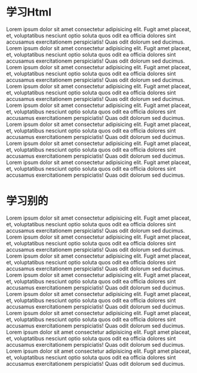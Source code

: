 # 学习Html

   Lorem ipsum dolor sit amet consectetur adipisicing elit. Fugit amet placeat, et, voluptatibus nesciunt optio soluta quos odit ea officia dolores sint accusamus exercitationem perspiciatis! Quas odit dolorum sed ducimus.
   Lorem ipsum dolor sit amet consectetur adipisicing elit. Fugit amet placeat, et, voluptatibus nesciunt optio soluta quos odit ea officia dolores sint accusamus exercitationem perspiciatis! Quas odit dolorum sed ducimus.
   Lorem ipsum dolor sit amet consectetur adipisicing elit. Fugit amet placeat, et, voluptatibus nesciunt optio soluta quos odit ea officia dolores sint accusamus exercitationem perspiciatis! Quas odit dolorum sed ducimus.
   Lorem ipsum dolor sit amet consectetur adipisicing elit. Fugit amet placeat, et, voluptatibus nesciunt optio soluta quos odit ea officia dolores sint accusamus exercitationem perspiciatis! Quas odit dolorum sed ducimus.
   Lorem ipsum dolor sit amet consectetur adipisicing elit. Fugit amet placeat, et, voluptatibus nesciunt optio soluta quos odit ea officia dolores sint accusamus exercitationem perspiciatis! Quas odit dolorum sed ducimus.
   Lorem ipsum dolor sit amet consectetur adipisicing elit. Fugit amet placeat, et, voluptatibus nesciunt optio soluta quos odit ea officia dolores sint accusamus exercitationem perspiciatis! Quas odit dolorum sed ducimus.
   Lorem ipsum dolor sit amet consectetur adipisicing elit. Fugit amet placeat, et, voluptatibus nesciunt optio soluta quos odit ea officia dolores sint accusamus exercitationem perspiciatis! Quas odit dolorum sed ducimus.
   Lorem ipsum dolor sit amet consectetur adipisicing elit. Fugit amet placeat, et, voluptatibus nesciunt optio soluta quos odit ea officia dolores sint accusamus exercitationem perspiciatis! Quas odit dolorum sed ducimus.


# 学习别的
  Lorem ipsum dolor sit amet consectetur adipisicing elit. Fugit amet placeat, et, voluptatibus nesciunt optio soluta quos odit ea officia dolores sint accusamus exercitationem perspiciatis! Quas odit dolorum sed ducimus.
   Lorem ipsum dolor sit amet consectetur adipisicing elit. Fugit amet placeat, et, voluptatibus nesciunt optio soluta quos odit ea officia dolores sint accusamus exercitationem perspiciatis! Quas odit dolorum sed ducimus.
   Lorem ipsum dolor sit amet consectetur adipisicing elit. Fugit amet placeat, et, voluptatibus nesciunt optio soluta quos odit ea officia dolores sint accusamus exercitationem perspiciatis! Quas odit dolorum sed ducimus.
   Lorem ipsum dolor sit amet consectetur adipisicing elit. Fugit amet placeat, et, voluptatibus nesciunt optio soluta quos odit ea officia dolores sint accusamus exercitationem perspiciatis! Quas odit dolorum sed ducimus.
   Lorem ipsum dolor sit amet consectetur adipisicing elit. Fugit amet placeat, et, voluptatibus nesciunt optio soluta quos odit ea officia dolores sint accusamus exercitationem perspiciatis! Quas odit dolorum sed ducimus.
   Lorem ipsum dolor sit amet consectetur adipisicing elit. Fugit amet placeat, et, voluptatibus nesciunt optio soluta quos odit ea officia dolores sint accusamus exercitationem perspiciatis! Quas odit dolorum sed ducimus.
   Lorem ipsum dolor sit amet consectetur adipisicing elit. Fugit amet placeat, et, voluptatibus nesciunt optio soluta quos odit ea officia dolores sint accusamus exercitationem perspiciatis! Quas odit dolorum sed ducimus.
   Lorem ipsum dolor sit amet consectetur adipisicing elit. Fugit amet placeat, et, voluptatibus nesciunt optio soluta quos odit ea officia dolores sint accusamus exercitationem perspiciatis! Quas odit dolorum sed ducimus.